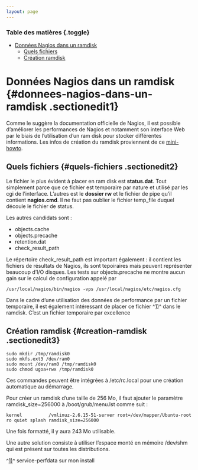```yaml
---
layout: page
---
```


### Table des matières {.toggle}

-   [Données Nagios dans un
    ramdisk](ramdisk.html#donnees-nagios-dans-un-ramdisk)
    -   [Quels fichiers](ramdisk.html#quels-fichiers)
    -   [Création ramdisk](ramdisk.html#creation-ramdisk)

Données Nagios dans un ramdisk {#donnees-nagios-dans-un-ramdisk .sectionedit1}
==============================

Comme le suggère la documentation officielle de Nagios, il est possible
d’améliorer les performances de Nagios et notamment son interface Web
par le biais de l’utilisation d’un ram disk pour stocker différentes
informations. Les infos de création du ramdisk proviennent de ce
[mini-howto](http://www.vanemery.com/Linux/Ramdisk/ramdisk.html "http://www.vanemery.com/Linux/Ramdisk/ramdisk.html").

Quels fichiers {#quels-fichiers .sectionedit2}
--------------

Le fichier le plus évident à placer en ram disk est **status.dat**. Tout
simplement parce que ce fichier est temporaire par nature et utilisé par
les cgi de l’interface. L’autres est le **dossier rw** et le fichier de
pipe qu’il contient **nagios.cmd**. Il ne faut pas oublier le fichier
temp\_file duquel découle le fichier de status.

Les autres candidats sont :

-   objects.cache
-   objects.precache
-   retention.dat
-   check\_result\_path

Le répertoire check\_result\_path est important également : il contient
les fichiers de résultats de Nagios, ils sont tepoiraires mais peuvent
représenter beaucoup d’I/O disques. Les tests sur objects.precache ne
montre aucun gain sur le calcul de configuration appelé par

~~~
/usr/local/nagios/bin/nagios -vps /usr/local/nagios/etc/nagios.cfg
~~~

Dans le cadre d’une utilisation des données de performance par un
fichier temporaire, il est également intéressant de placer ce fichier
^[1)](ramdisk.html#fn__1)^ dans le ramdisk. C’est un fichier temporaire
par excellence

Création ramdisk {#creation-ramdisk .sectionedit3}
----------------

~~~
sudo mkdir /tmp/ramdisk0
sudo mkfs.ext3 /dev/ram0
sudo mount /dev/ram0 /tmp/ramdisk0
sudo chmod ugoa+rwx /tmp/ramdisk0
~~~

Ces commandes peuvent être intégrées à /etc/rc.local pour une création
automatique au démarrage.

Pour créer un ramdisk d’une taille de 256 Mo, il faut ajouter le
paramètre ramdisk\_size=256000 à /boot/grub/menu.lst comme suit :

~~~
kernel          /vmlinuz-2.6.15-51-server root=/dev/mapper/Ubuntu-root ro quiet splash ramdisk_size=256000
~~~

Une fois formatté, il y aura 243 Mo utilisable.

Une autre solution consiste à utiliser l’espace monté en mémoire
/dev/shm qui est présent sur toutes les distributions.

^[1)](ramdisk.html#fnt__1)^ service-perfdata sur mon install
